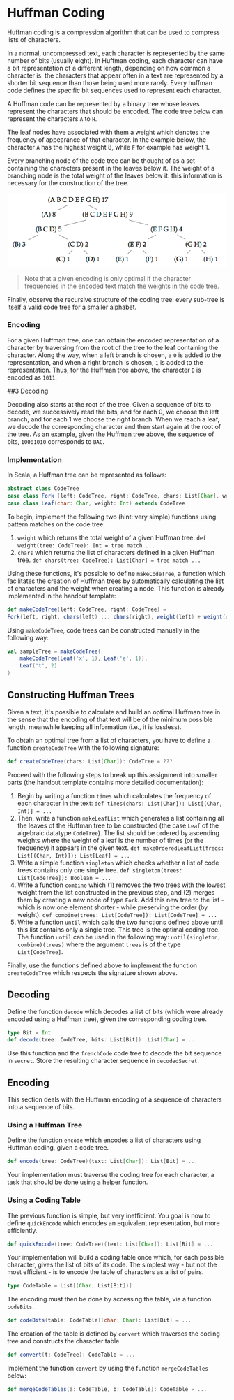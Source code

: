 # Huffman Coding

Huffman coding is a compression algorithm that can be used to compress lists of characters.

In a normal, uncompressed text, each character is represented by the same number of bits (usually eight). In Huffman coding, each character can have a bit representation of a different length, depending on how common a character is: the characters that appear often in a text are represented by a shorter bit sequence than those being used more rarely. Every huffman code defines the specific bit sequences used to represent each character.

A Huffman code can be represented by a binary tree whose leaves represent the characters that should be encoded. The code tree below can represent the characters `A` to `H`.

The leaf nodes have associated with them a weight which denotes the frequency of appearance of that character. In the example below, the character `A` has the highest weight 8, while `F` for example has weight 1.

Every branching node of the code tree can be thought of as a set containing the characters present in the leaves below it. The weight of a branching node is the total weight of the leaves below it: this information is necessary for the construction of the tree.

<img src="img/huffman-tree.png" />

> Note that a given encoding is only optimal if the character frequencies in the encoded text match the weights in the code tree.

Finally, observe the recursive structure of the coding tree: every sub-tree is itself a valid code tree for a smaller alphabet.

### Encoding

For a given Huffman tree, one can obtain the encoded representation of a character by traversing from the root of the tree to the leaf containing the character. Along the way, when a left branch is chosen, a `0` is added to the representation, and when a right branch is chosen, `1` is added to the representation. Thus, for the Huffman tree above, the character `D` is encoded as `1011`.

##3 Decoding

Decoding also starts at the root of the tree. Given a sequence of bits to decode, we successively read the bits, and for each 0, we choose the left branch, and for each 1 we choose the right branch. When we reach a leaf, we decode the corresponding character and then start again at the root of the tree. As an example, given the Huffman tree above, the sequence of bits, `10001010` corresponds to `BAC`.

### Implementation

In Scala, a Huffman tree can be represented as follows:

```scala
abstract class CodeTree
case class Fork (left: CodeTree, right: CodeTree, chars: List[Char], weight: Int) extends CodeTree
case class Leaf(char: Char, weight: Int) extends CodeTree
```

To begin, implement the following two (hint: very simple) functions using pattern matches on the code tree:

1. `weight` which returns the total weight of a given Huffman tree. `def weight(tree: CodeTree): Int = tree match ...`
2. `chars` which returns the list of characters defined in a given Huffman tree. `def chars(tree: CodeTree): List[Char] = tree match ...`

Using these functions, it's possible to define `makeCodeTree`, a function which facilitates the creation of Huffman trees by automatically calculating the list of characters and the weight when creating a node. This function is already implemented in the handout template:

```scala
def makeCodeTree(left: CodeTree, right: CodeTree) =
Fork(left, right, chars(left) ::: chars(right), weight(left) + weight(right))
```

Using `makeCodeTree`, code trees can be constructed manually in the following way:

```scala
val sampleTree = makeCodeTree(
    makeCodeTree(Leaf('x', 1), Leaf('e', 1)),
    Leaf('t', 2)
)
```

## Constructing Huffman Trees

Given a text, it's possible to calculate and build an optimal Huffman tree in the sense that the encoding of that text will be of the minimum possible length, meanwhile keeping all information (i.e., it is lossless).

To obtain an optimal tree from a list of characters, you have to define a function `createCodeTree` with the following signature:

```scala
def createCodeTree(chars: List[Char]): CodeTree = ???
```

Proceed with the following steps to break up this assignment into smaller parts (the handout template contains more detailed documentation):

1. Begin by writing a function `times` which calculates the frequency of each character in the text: `def times(chars: List[Char]): List[(Char, Int)] = ... `
2. Then, write a function `makeLeafList` which generates a list containing all the leaves of the Huffman tree to be constructed (the case `Leaf` of the algebraic datatype `CodeTree`). The list should be ordered by ascending weights where the weight of a leaf is the number of times (or the frequency) it appears in the given text. `def makeOrderedLeafList(freqs: List[(Char, Int)]): List[Leaf] = ...` 
3. Write a simple function `singleton` which checks whether a list of code trees contains only one single tree. `def singleton(trees: List[CodeTree]): Boolean = ...` 
4. Write a function `combine` which (1) removes the two trees with the lowest weight from the list constructed in the previous step, and (2) merges them by creating a new node of type `Fork`. Add this new tree to the list - which is now one element shorter - while preserving the order (by weight). `def combine(trees: List[CodeTree]): List[CodeTree] = ...` 
5. Write a function `until` which calls the two functions defined above until this list contains only a single tree. This tree is the optimal coding tree. The function `until` can be used in the following way: `until(singleton, combine)(trees)` where the argument `trees` is of the type `List[CodeTree]`.

Finally, use the functions defined above to implement the function `createCodeTree` which respects the signature shown above.

## Decoding

Define the function `decode` which decodes a list of bits (which were already encoded using a Huffman tree), given the corresponding coding tree.

```scala
type Bit = Int
def decode(tree: CodeTree, bits: List[Bit]): List[Char] = ...
```

Use this function and the `frenchCode` code tree to decode the bit sequence in `secret`. Store the resulting character sequence in `decodedSecret`.

## Encoding

This section deals with the Huffman encoding of a sequence of characters into a sequence of bits.

### Using a Huffman Tree

Define the function `encode` which encodes a list of characters using Huffman coding, given a code tree.

```scala
def encode(tree: CodeTree)(text: List[Char]): List[Bit] = ...
```

Your implementation must traverse the coding tree for each character, a task that should be done using a helper function.

### Using a Coding Table

The previous function is simple, but very inefficient. You goal is now to define `quickEncode` which encodes an equivalent representation, but more efficiently.

```scala
def quickEncode(tree: CodeTree)(text: List[Char]): List[Bit] = ...
```

Your implementation will build a coding table once which, for each possible character, gives the list of bits of its code. The simplest way - but not the most efficient - is to encode the table of characters as a list of pairs.

```scala
type CodeTable = List[(Char, List[Bit])]
```

The encoding must then be done by accessing the table, via a function `codeBits`.

```scala
def codeBits(table: CodeTable)(char: Char): List[Bit] = ...
```

The creation of the table is defined by `convert` which traverses the coding tree and constructs the character table.

```scala
def convert(t: CodeTree): CodeTable = ...
```

Implement the function `convert` by using the function `mergeCodeTables` below:

```scala
def mergeCodeTables(a: CodeTable, b: CodeTable): CodeTable = ...
```
